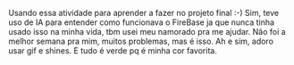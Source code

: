 Usando essa atividade para aprender a fazer no projeto final :-) 
Sim, teve uso de IA para entender como funcionava o FireBase ja que nunca tinha usado isso na minha vida, tbm usei meu namorado pra me ajudar.
Não foi a melhor semana pra mim, muitos problemas, mas é isso.
Ah e sim, adoro usar gif e shines.  E tudo é verde pq é minha cor favorita.